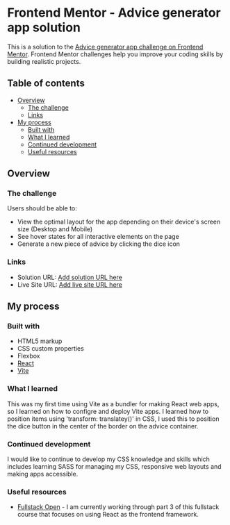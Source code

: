 # Frontend Mentor - Advice generator app solution

This is a solution to the [Advice generator app challenge on Frontend Mentor](https://www.frontendmentor.io/challenges/advice-generator-app-QdUG-13db). Frontend Mentor challenges help you improve your coding skills by building realistic projects.

## Table of contents

- [Overview](#overview)
  - [The challenge](#the-challenge)
  - [Links](#links)
- [My process](#my-process)
  - [Built with](#built-with)
  - [What I learned](#what-i-learned)
  - [Continued development](#continued-development)
  - [Useful resources](#useful-resources)

## Overview

### The challenge

Users should be able to:

- View the optimal layout for the app depending on their device's screen size (Desktop and Mobile)
- See hover states for all interactive elements on the page
- Generate a new piece of advice by clicking the dice icon

### Links

- Solution URL: [Add solution URL here](https://your-solution-url.com)
- Live Site URL: [Add live site URL here](https://your-live-site-url.com)

## My process

### Built with

- HTML5 markup
- CSS custom properties
- Flexbox
- [React](https://reactjs.org/) 
- [Vite](https://vitejs.dev/)

### What I learned

This was my first time using Vite as a bundler for making React web apps, so I learned on how to configre and deploy Vite apps. I learned how to position items using 'transform: translatey()' in CSS, I used this to position the dice button in the center of the border on the advice container.  

### Continued development

I would like to continue to develop my CSS knowledge and skills which includes learning SASS for managing my CSS, responsive web layouts and making apps accessible.


### Useful resources

- [Fullstack Open](https://fullstackopen.com/en/) - I am currently working through part 3 of this fullstack course that focuses on using React as the frontend framework.


